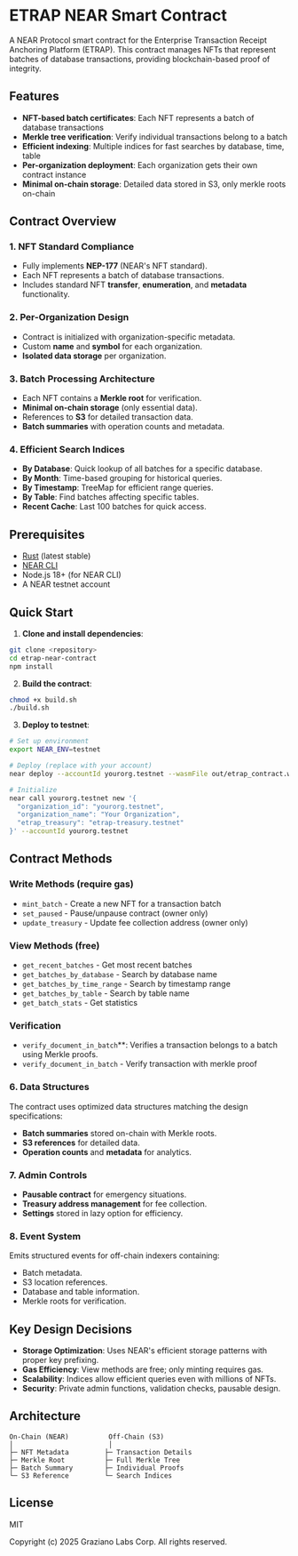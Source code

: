 # ETRAP NEAR Smart Contract

A NEAR Protocol smart contract for the Enterprise Transaction Receipt Anchoring Platform (ETRAP). This contract manages NFTs that represent batches of database transactions, providing blockchain-based proof of integrity.

## Features

- **NFT-based batch certificates**: Each NFT represents a batch of database transactions
- **Merkle tree verification**: Verify individual transactions belong to a batch
- **Efficient indexing**: Multiple indices for fast searches by database, time, table
- **Per-organization deployment**: Each organization gets their own contract instance
- **Minimal on-chain storage**: Detailed data stored in S3, only merkle roots on-chain

## Contract Overview

### 1. NFT Standard Compliance
- Fully implements **NEP-177** (NEAR's NFT standard).
- Each NFT represents a batch of database transactions.
- Includes standard NFT **transfer**, **enumeration**, and **metadata** functionality.

### 2. Per-Organization Design
- Contract is initialized with organization-specific metadata.
- Custom **name** and **symbol** for each organization.
- **Isolated data storage** per organization.

### 3. Batch Processing Architecture
- Each NFT contains a **Merkle root** for verification.
- **Minimal on-chain storage** (only essential data).
- References to **S3** for detailed transaction data.
- **Batch summaries** with operation counts and metadata.

### 4. Efficient Search Indices
- **By Database**: Quick lookup of all batches for a specific database.
- **By Month**: Time-based grouping for historical queries.
- **By Timestamp**: TreeMap for efficient range queries.
- **By Table**: Find batches affecting specific tables.
- **Recent Cache**: Last 100 batches for quick access.

## Prerequisites

- [Rust](https://www.rust-lang.org/tools/install) (latest stable)
- [NEAR CLI](https://docs.near.org/tools/near-cli) 
- Node.js 18+ (for NEAR CLI)
- A NEAR testnet account

## Quick Start

1. **Clone and install dependencies**:
```bash
git clone <repository>
cd etrap-near-contract
npm install
```

2. **Build the contract**:
```bash
chmod +x build.sh
./build.sh
```

3. **Deploy to testnet**:
```bash
# Set up environment
export NEAR_ENV=testnet

# Deploy (replace with your account)
near deploy --accountId yourorg.testnet --wasmFile out/etrap_contract.wasm

# Initialize
near call yourorg.testnet new '{
  "organization_id": "yourorg.testnet",
  "organization_name": "Your Organization",
  "etrap_treasury": "etrap-treasury.testnet"
}' --accountId yourorg.testnet
```

## Contract Methods

### Write Methods (require gas)

- `mint_batch` - Create a new NFT for a transaction batch
- `set_paused` - Pause/unpause contract (owner only)
- `update_treasury` - Update fee collection address (owner only)

### View Methods (free)

- `get_recent_batches` - Get most recent batches
- `get_batches_by_database` - Search by database name
- `get_batches_by_time_range` - Search by timestamp range
- `get_batches_by_table` - Search by table name
- `get_batch_stats` - Get statistics

### Verification
- `verify_document_in_batch`**: Verifies a transaction belongs to a batch using Merkle proofs.
- `verify_document_in_batch` - Verify transaction with merkle proof


### 6. Data Structures
The contract uses optimized data structures matching the design specifications:
- **Batch summaries** stored on-chain with Merkle roots.
- **S3 references** for detailed data.
- **Operation counts** and **metadata** for analytics.

### 7. Admin Controls
- **Pausable contract** for emergency situations.
- **Treasury address management** for fee collection.
- **Settings** stored in lazy option for efficiency.

### 8. Event System
Emits structured events for off-chain indexers containing:
- Batch metadata.
- S3 location references.
- Database and table information.
- Merkle roots for verification.

## Key Design Decisions
- **Storage Optimization**: Uses NEAR's efficient storage patterns with proper key prefixing.
- **Gas Efficiency**: View methods are free; only minting requires gas.
- **Scalability**: Indices allow efficient queries even with millions of NFTs.
- **Security**: Private admin functions, validation checks, pausable design.


## Architecture

```
On-Chain (NEAR)          Off-Chain (S3)
│                        │
├─ NFT Metadata         ├─ Transaction Details
├─ Merkle Root          ├─ Full Merkle Tree
├─ Batch Summary        ├─ Individual Proofs
└─ S3 Reference         └─ Search Indices
```

## License

MIT

Copyright (c) 2025 Graziano Labs Corp. All rights reserved.


